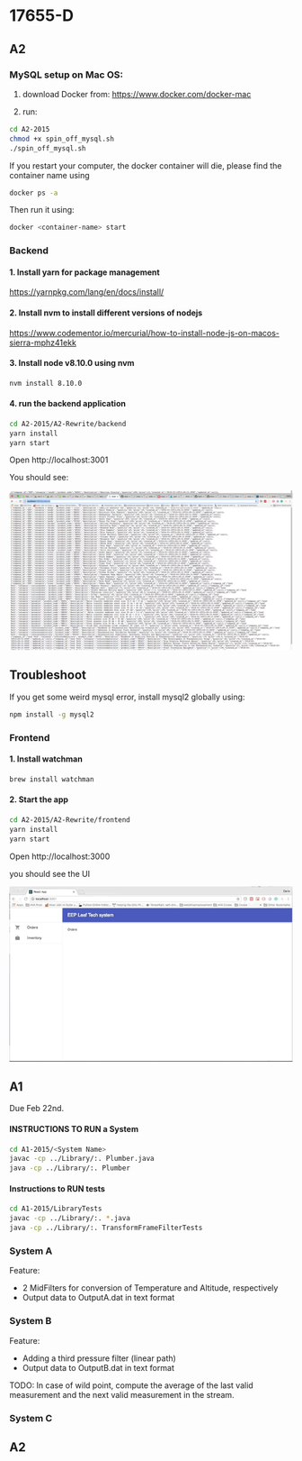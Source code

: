 # 17655-D

## A2

### MySQL setup on Mac OS:

1. download Docker from: https://www.docker.com/docker-mac 

2. run:
```bash
cd A2-2015
chmod +x spin_off_mysql.sh
./spin_off_mysql.sh
```

If you restart your computer, the docker container will die, please find the container name using

```bash
docker ps -a
```

Then run it using:
```bash
docker <container-name> start
```

### Backend

#### 1. Install yarn for package management

https://yarnpkg.com/lang/en/docs/install/

#### 2. Install nvm to install different versions of nodejs

https://www.codementor.io/mercurial/how-to-install-node-js-on-macos-sierra-mphz41ekk

#### 3. Install node v8.10.0 using nvm

```bash
nvm install 8.10.0
```

#### 4. run the backend application

```bash
cd A2-2015/A2-Rewrite/backend 
yarn install
yarn start
```

Open http://localhost:3001

You should see:

![GitHub Logo](A2-2015/A2-Rewrite/imgs/api.png)

## Troubleshoot

If you get some weird mysql error, install mysql2 globally using:

```bash
npm install -g mysql2
```

### Frontend

#### 1. Install watchman

```bash
brew install watchman
```

#### 2. Start the app

```bash
cd A2-2015/A2-Rewrite/frontend 
yarn install
yarn start
```

Open http://localhost:3000

you should see the UI

![GitHub Logo](A2-2015/A2-Rewrite/imgs/menu.gif)

## A1

Due Feb 22nd.

#### INSTRUCTIONS TO RUN a System

```bash
cd A1-2015/<System Name>
javac -cp ../Library/:. Plumber.java
java -cp ../Library/:. Plumber
```  

#### Instructions to RUN tests

```bash
cd A1-2015/LibraryTests
javac -cp ../Library/:. *.java
java -cp ../Library/:. TransformFrameFilterTests
```  



### System A

Feature:

  - 2 MidFilters for conversion of Temperature and Altitude, respectively
  - Output data to OutputA.dat in text format


### System B

Feature:

  - Adding a third pressure filter (linear path)
  - Output data to OutputB.dat in text format

TODO:
In case of wild point, compute the average of the last valid measurement and the next valid measurement in the stream.


### System C

## A2
